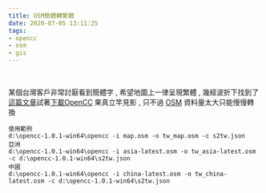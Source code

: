 ```yaml
---
title: OSM簡體轉繁體
date: 2020-07-05 13:11:25
tags:
- opencc
- osm
- gis
---
```

&nbsp;
<!-- more -->
某個台灣客戶非常討厭看到簡體字 , 希望地圖上一律呈現繁體 , 幾經波折下找到了[這篇文章](https://blog.darkthread.net/blog/opencc-notes-1)試著[下載](https://bintray.com/byvoid/opencc/OpenCC#files)[OpenCC](https://github.com/BYVoid/OpenCC) 果真立竿見影 , 只不過 [OSM](https://download.geofabrik.de/) 資料量太大只能慢慢轉換

```
使用範例
d:\opencc-1.0.1-win64\opencc -i map.osm -o tw_map.osm -c s2tw.json
亞洲
d:\opencc-1.0.1-win64\opencc -i asia-latest.osm -o tw_asia-latest.osm -c d:\opencc-1.0.1-win64\s2tw.json
中國
d:\opencc-1.0.1-win64\opencc -i china-latest.osm -o tw_china-latest.osm -c d:\opencc-1.0.1-win64\s2tw.json
```
